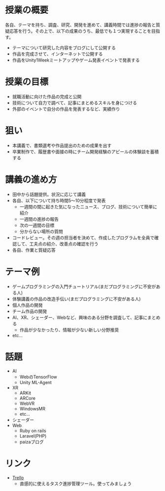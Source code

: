 # 授業の概要
各自、テーマを持ち、調査、研究、開発を進めて、講義時間では進捗の報告と質疑応答を行う。その上で、以下の成果のうち、最低でも１つ実現することを目指す。

- テーマについて研究した内容をブログにして公開する
- 作品を完成させて、インターネットで公開する
- 作品をUnity1Weekミートアップやゲーム発表イベントで発表する

#	授業の目標
- 就職活動に向けた作品の完成と公開
- 技術について自力で調べて、記事にまとめるスキルを身につける
- 外部のイベントで自分の作品を発表するなど、実績作り

# 狙い
- 本講義で、書類選考や作品提出のための成果を出す
- 卒業制作で、履歴書や面接の時にチーム開発経験のアピールの体験談を蓄積する

# 講義の進め方
- 田中から話題提供。状況に応じて講義
- 各自、以下について持ち時間5〜10分程度で発表
  - 一週間の間に起きた気になったニュース、ブログ、技術について簡単に紹介
  - 一週間の進捗の報告
  - 次の一週間の目標
  - 分からない場所の質問
- コードレビュー。その週の担当者を決めて、作成したプログラムを全員で確認して、工夫点の紹介、改善点の確認を行う
- 各自、作業と質疑応答

# テーマ例
- ゲームプログラミングの入門チュートリアル(まだプログラミングに不安がある人)
- 体験講義の作品の改造手伝い(まだプログラミングに不安がある人)
- 個人作品の開発
- チーム作品の開発
- AI、XR、シェーダー、Webなど、興味のある分野を調査して、記事にまとめる
  - 作品が少なかったり、情報が少ない新しい分野推奨
- etc...

# 話題
- AI
  - WebのTensorFlow
  - Unity ML-Agent
- XR
  - ARKit
  - ARCore
  - WebVR
  - WindowsMR
  - etc...
- シェーダー
- Web
  - Ruby on rails
  - Laravel(PHP)
  - paizaブログ

# リンク
- [Trello](https://trello.com/)
  - 直感的に使えるタスク進捗管理ツール。使ってみましょう


